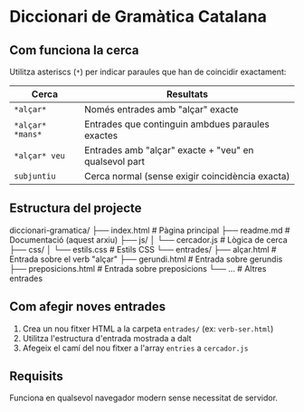 # Diccionari de Gramàtica Catalana

## Com funciona la cerca

Utilitza asteriscs (`*`) per indicar paraules que han de coincidir exactament:

| Cerca          | Resultats                                                                 |
|----------------|---------------------------------------------------------------------------|
| `*alçar*`      | Només entrades amb "alçar" exacte                                         |
| `*alçar* *mans*` | Entrades que continguin ambdues paraules exactes                         |
| `*alçar* veu`  | Entrades amb "alçar" exacte + "veu" en qualsevol part                    |
| `subjuntiu`    | Cerca normal (sense exigir coincidència exacta)                          |

## Estructura del projecte

diccionari-gramatica/
├── index.html          # Pàgina principal
├── readme.md          # Documentació (aquest arxiu)
├── js/
│   └── cercador.js    # Lògica de cerca
├── css/
│   └── estils.css     # Estils CSS
└── entrades/
    ├── alçar.html     # Entrada sobre el verb "alçar"
    ├── gerundi.html   # Entrada sobre gerundis
    ├── preposicions.html # Entrada sobre preposicions
    └── ...            # Altres entrades

## Com afegir noves entrades

1. Crea un nou fitxer HTML a la carpeta `entrades/` (ex: `verb-ser.html`)
2. Utilitza l'estructura d'entrada mostrada a dalt
3. Afegeix el camí del nou fitxer a l'array `entries` a `cercador.js`

## Requisits

Funciona en qualsevol navegador modern sense necessitat de servidor.
